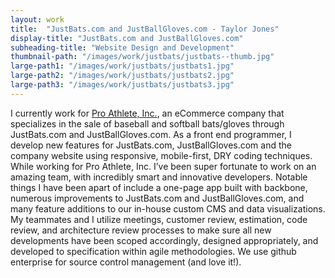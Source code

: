 ```yaml
---
layout: work
title:  "JustBats.com and JustBallGloves.com - Taylor Jones"
display-title: "JustBats.com and JustBallGloves.com"
subheading-title: "Website Design and Development"
thumbnail-path: "/images/work/justbats/justbats--thumb.jpg"
large-path1: "/images/work/justbats/justbats1.jpg"
large-path2: "/images/work/justbats/justbats2.jpg"
large-path3: "/images/work/justbats/justbats3.jpg"
---
```


I currently work for [Pro Athlete, Inc.](http://www.proathleteinc.com/), an eCommerce company that specializes in the sale of baseball and softball bats/gloves through JustBats.com and JustBallGloves.com. As a front end programmer, I develop new features for JustBats.com, JustBallGloves.com and the company website using responsive, mobile-first, DRY coding techniques. While working for Pro Athlete, Inc. I’ve been super fortunate to work on an amazing team, with incredibly smart and innovative developers. Notable things I have been apart of include a one-page app built with backbone, numerous improvements to JustBats.com and JustBallGloves.com, and many feature additions to our in-house custom CMS and data visualizations. My teammates and I utilize meetings, customer review, estimation, code review, and architecture review processes to make sure all new developments have been scoped accordingly, designed appropriately, and developed to specification within agile methodologies. We use github enterprise for source control management (and love it!).




